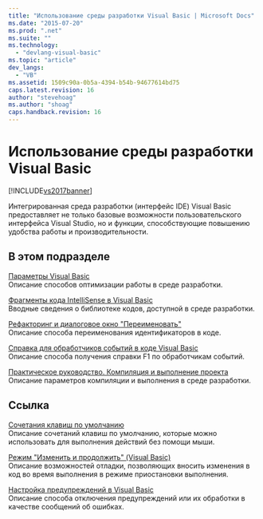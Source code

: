 ```yaml
---
title: "Использование среды разработки Visual Basic | Microsoft Docs"
ms.date: "2015-07-20"
ms.prod: ".net"
ms.suite: ""
ms.technology: 
  - "devlang-visual-basic"
ms.topic: "article"
dev_langs: 
  - "VB"
ms.assetid: 1509c90a-0b5a-4394-b54b-94677614bd75
caps.latest.revision: 16
author: "stevehoag"
ms.author: "shoag"
caps.handback.revision: 16
---
```

# Использование среды разработки Visual Basic
[!INCLUDE[vs2017banner](../../../visual-basic/includes/vs2017banner.md)]

Интегрированная среда разработки \(интерфейс IDE\) Visual Basic предоставляет не только базовые возможности пользовательского интерфейса Visual Studio, но и функции, способствующие повышению удобства работы и производительности.  
  
## В этом подразделе  
 [Параметры Visual Basic](../../../visual-basic/developing-apps/using-ide/settings.md)  
 Описание способов оптимизации работы в среде разработки.  
  
 [Фрагменты кода IntelliSense в Visual Basic](../../../visual-basic/developing-apps/using-ide/intellisense-code-snippets.md)  
 Вводные сведения о библиотеке кодов, доступной в среде разработки.  
  
 [Рефакторинг и диалоговое окно "Переименовать"](../../../visual-basic/developing-apps/using-ide/refactoring-and-rename-dialog-box.md)  
 Описание способа переименования идентификаторов в коде.  
  
 [Справка для обработчиков событий в коде Visual Basic](../../../visual-basic/developing-apps/using-ide/help-for-event-handlers.md)  
 Описание способа получения справки F1 по обработчикам событий.  
  
 [Практическое руководство. Компиляция и выполнение проекта](../../../visual-basic/developing-apps/using-ide/how-to-compile-and-run-a-project.md)  
 Описание параметров компиляции и выполнения в среде разработки.  
  
## Ссылка  
 [Сочетания клавиш по умолчанию](/visual-studio/ide/default-keyboard-shortcuts-in-visual-studio)  
 Описание сочетаний клавиш по умолчанию, которые можно использовать для выполнения действий без помощи мыши.  
  
 [Режим "Изменить и продолжить" \(Visual Basic\)](/visual-studio/debugger/edit-and-continue-visual-basic)  
 Описание возможностей отладки, позволяющих вносить изменения в код во время выполнения в режиме приостановки выполнения.  
  
 [Настройка предупреждений в Visual Basic](/visual-studio/ide/configuring-warnings-in-visual-basic)  
 Описание способа отключения предупреждений или их обработки в качестве сообщений об ошибках.